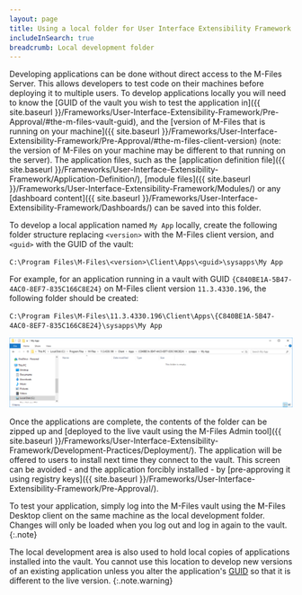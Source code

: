 ```yaml
---
layout: page
title: Using a local folder for User Interface Extensibility Framework application development
includeInSearch: true
breadcrumb: Local development folder
---
```


Developing applications can be done without direct access to the M-Files Server.  This allows developers to test code on their machines before deploying it to multiple users.  To develop applications locally you will need to know the [GUID of the vault you wish to test the application in]({{ site.baseurl }}/Frameworks/User-Interface-Extensibility-Framework/Pre-Approval/#the-m-files-vault-guid), and the [version of M-Files that is running on your machine]({{ site.baseurl }}/Frameworks/User-Interface-Extensibility-Framework/Pre-Approval/#the-m-files-client-version) (note: the version of M-Files on your machine may be different to that running on the server).  The application files, such as the [application definition file]({{ site.baseurl }}/Frameworks/User-Interface-Extensibility-Framework/Application-Definition/), [module files]({{ site.baseurl }}/Frameworks/User-Interface-Extensibility-Framework/Modules/) or any [dashboard content]({{ site.baseurl }}/Frameworks/User-Interface-Extensibility-Framework/Dashboards/) can be saved into this folder.

To develop a local application named `My App` locally, create the following folder structure replacing `<version>` with the M-Files client version, and `<guid>` with the GUID of the vault:

`C:\Program Files\M-Files\<version>\Client\Apps\<guid>\sysapps\My App`

For example, for an application running in a vault with GUID `{C840BE1A-5B47-4AC0-8EF7-835C166C8E24}` on M-Files client version `11.3.4330.196`, the following folder should be created:

`C:\Program Files\M-Files\11.3.4330.196\Client\Apps\{C840BE1A-5B47-4AC0-8EF7-835C166C8E24}\sysapps\My App`

![Sample local development folder](sample.png)

Once the applications are complete, the contents of the folder can be zipped up and [deployed to the live vault using the M-Files Admin tool]({{ site.baseurl }}/Frameworks/User-Interface-Extensibility-Framework/Development-Practices/Deployment/).  The application will be offered to users to install next time they connect to the vault.  This screen can be avoided - and the application forcibly installed - by [pre-approving it using registry keys]({{ site.baseurl }}/Frameworks/User-Interface-Extensibility-Framework/Pre-Approval/).

To test your application, simply log into the M-Files vault using the M-Files Desktop client on the same machine as the local development folder.  Changes will only be loaded when you log out and log in again to the vault.
{:.note}

The local development area is also used to hold local copies of applications installed into the vault.  You cannot use this location to develop new versions of an existing application unless you alter the application's <a href="{{ site.baseurl }}/Frameworks/User-Interface-Extensibility-Framework/Application-Definition/#guid-formatting">GUID</a> so that it is different to the live version.
{:.note.warning}